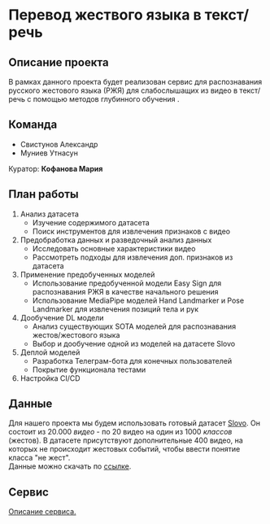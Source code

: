 # Перевод жествого языка в текст/речь

## Описание проекта

В рамках данного проекта будет реализован сервис для распознавания русского жестового языка (РЖЯ) для слабослышащих из видео в текст/речь с помощью методов глубинного обучения .

## Команда
* Свистунов Александр
* Муниев Утнасун

Куратор: **Кофанова Мария**

## План работы
1. Анализ датасета
    * Изучение содержимого датасета
    * Поиск инструментов для извлечения признаков с видео
2. Предобработка данных и разведочный анализ данных
    * Исследовать основные характеристики видео
    * Рассмотреть подходы для извлечения доп. признаков из датасета
4. Применение предобученных моделей
    * Использование предобученной модели Easy Sign для распознавания РЖЯ в качестве начального решения
    * Использование MediaPipe моделей Hand Landmarker и Pose Landmarker для извлечения позиций тела и рук
5. Дообучение DL модели
    * Анализ существующих SOTA моделей для распознавания жестов/жестового языка
    * Выбор и дообучение одной из моделей на датасете Slovo 
6. Деплой моделей
    * Разработка Телеграм-бота для конечных пользователей
    * Покрытие функционала тестами
7. Настройка CI/CD

## Данные 
Для нашего проекта мы будем использовать готовый датасет [Slovo](https://github.com/hukenovs/slovo). Он состоит из 20.000 *видео* - по 20 видео на один из 1000 *классов* (жестов). В датасете присутствуют дополнительные 400 видео, на которых не происходит жестовых событий, чтобы ввести понятие класса "не жест". \
Данные можно скачать по [ссылке](https://disk.yandex.ru/d/MaC0HtdRFmKtJg).

## Сервис

[Описание сервиса.](https://github.com/utnasun/hse-2023-slr/blob/2fc294a142a45578e35b941c064ad2e1972dfa59/slr_bot/README.md)
